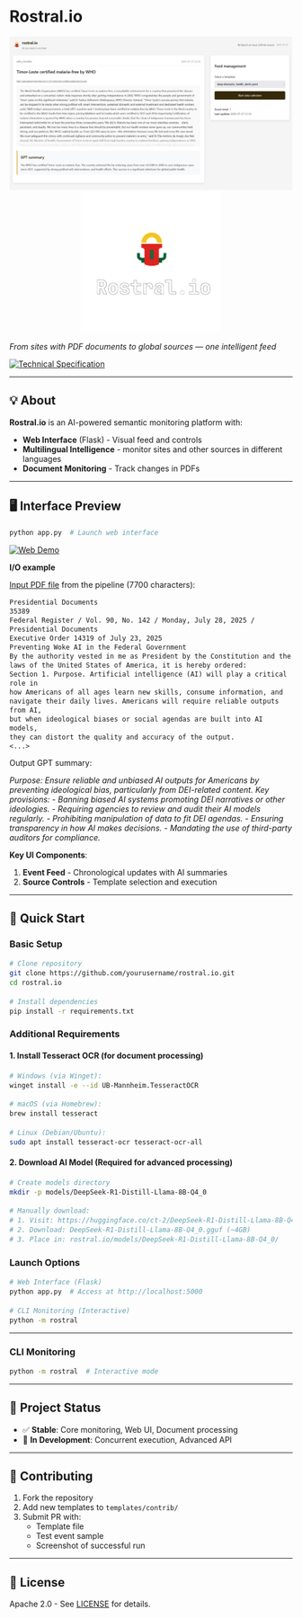 # Rostral.io

<p align="center">
  <img src="assets/screenshot-main.png" width="800" alt="Rostral Web Interface Screenshot">
  <br>
  <img src="assets/readme_logo_nobg.png" width="250" alt="Rostral Logo">
</p>

_From sites with PDF documents to global sources — one intelligent feed_

[![Technical Specification](https://img.shields.io/badge/SPEC-TECHNICAL_SPEC.md-blue?style=flat-square)](https://github.com/alfablend/rostral.io/blob/main/docs/TECHNICAL_SPEC.md)

---

## 💡 About

**Rostral.io** is an AI-powered semantic monitoring platform with:

- **Web Interface** (Flask) - Visual feed and controls
- **Multilingual Intelligence** - monitor sites and other sources in different languages
- **Document Monitoring** - Track changes in PDFs

---

## 🖥️ Interface Preview

```bash
python app.py  # Launch web interface
```

[![Web Demo](https://img.shields.io/badge/🌐_Web_Demo-Try_Now-%23D9AB35?style=for-the-badge&logo=google-chrome&logoColor=white)](https://rostral.io/preview.html)

**I/O example**

[Input PDF file](https://www.govinfo.gov/content/pkg/FR-2025-07-28/pdf/2025-14217.pdf) from the pipeline (7700 characters):

```
Presidential Documents
35389 
Federal Register / Vol. 90, No. 142 / Monday, July 28, 2025 / Presidential Documents 
Executive Order 14319 of July 23, 2025 
Preventing Woke AI in the Federal Government 
By the authority vested in me as President by the Constitution and the 
laws of the United States of America, it is hereby ordered: 
Section 1. Purpose. Artificial intelligence (AI) will play a critical role in 
how Americans of all ages learn new skills, consume information, and 
navigate their daily lives. Americans will require reliable outputs from AI, 
but when ideological biases or social agendas are built into AI models, 
they can distort the quality and accuracy of the output. 
<...>

```

Output GPT summary:

*Purpose: Ensure reliable and unbiased AI outputs for Americans by preventing ideological bias, particularly from DEI-related content. Key provisions: - Banning biased AI systems promoting DEI narratives or other ideologies. - Requiring agencies to review and audit their AI models regularly. - Prohibiting manipulation of data to fit DEI agendas. - Ensuring transparency in how AI makes decisions. - Mandating the use of third-party auditors for compliance.*


**Key UI Components**:
1. **Event Feed** - Chronological updates with AI summaries
2. **Source Controls** - Template selection and execution

---

## 🚀 Quick Start

### Basic Setup
```bash
# Clone repository
git clone https://github.com/yourusername/rostral.io.git
cd rostral.io

# Install dependencies
pip install -r requirements.txt
```

### Additional Requirements

#### 1. Install Tesseract OCR (for document processing)
```bash
# Windows (via Winget):
winget install -e --id UB-Mannheim.TesseractOCR

# macOS (via Homebrew):
brew install tesseract

# Linux (Debian/Ubuntu):
sudo apt install tesseract-ocr tesseract-ocr-all
```

#### 2. Download AI Model (Required for advanced processing)
```bash
# Create models directory
mkdir -p models/DeepSeek-R1-Distill-Llama-8B-Q4_0

# Manually download:
# 1. Visit: https://huggingface.co/ct-2/DeepSeek-R1-Distill-Llama-8B-Q4_0-GGUF
# 2. Download: DeepSeek-R1-Distill-Llama-8B-Q4_0.gguf (~4GB)
# 3. Place in: rostral.io/models/DeepSeek-R1-Distill-Llama-8B-Q4_0/
```

### Launch Options
```bash
# Web Interface (Flask)
python app.py  # Access at http://localhost:5000

# CLI Monitoring (Interactive)
python -m rostral
```
---

### CLI Monitoring
```bash
python -m rostral  # Interactive mode
```

---

## 📍 Project Status

- ✅ **Stable**: Core monitoring, Web UI, Document processing
- 🚧 **In Development**: Concurrent execution, Advanced API


---

## 🤝 Contributing

1. Fork the repository
2. Add new templates to `templates/contrib/`
3. Submit PR with:
   - Template file
   - Test event sample
   - Screenshot of successful run

---

## 📄 License

Apache 2.0 - See [LICENSE](LICENSE) for details.
